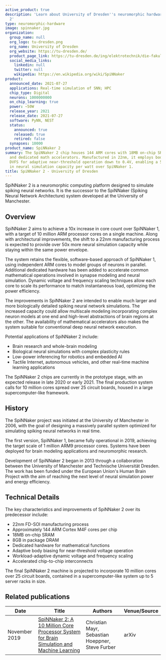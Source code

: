 ```yaml
---
active_product: true
description: 'Learn about University of Dresden''s neuromorphic hardware: SpiNNaker
  2'
type: neuromorphic-hardware
image: spinnaker.jpg
organization:
  group_name: null
  org_logo: tu-dresden.png
  org_name: University of Dresden
  org_website: https://tu-dresden.de/
  product_page_link: https://tu-dresden.de/ing/elektrotechnik/die-fakultaet/aktuelles/news/spinnaker2-tu-dresden-university-of-manchester-und-globalfoundries-gelingt-durchbruch-bei-ki-cloud-systemen?set_language=en
  social_media_links:
    linkedin: null
    twitter: null
    wikipedia: https://en.wikipedia.org/wiki/SpiNNaker
product:
  announced_date: 2021-07-27
  applications: Real-time simulation of SNN; HPC
  chip_type: Digital
  neurons: 1000000000
  on_chip_learning: true
  power: ~50W
  release_year: 2021
  release_date: 2021-07-27
  software: PyNN, NEST
  status:
    announced: true
    released: true
    retired: false
  synapses: 10000
product_name: SpiNNaker 2
summary: The SpiNNaker 2 chip houses 144 ARM cores with 18MB on-chip SRAM, 8GB DRAM,
  and dedicated math accelerators. Manufactured in 22nm, it employs body biasing and
  DVFS for adaptive near-threshold operation down to 0.4V, enabling a 50x increase
  in neural simulation capacity per watt over SpiNNaker 1.
title: SpiNNaker 2 - University of Dresden
---
```


SpiNNaker 2 is a neuromorphic computing platform designed to simulate spiking neural networks. It is the successor to the SpiNNaker (Spiking Neural Network Architecture) system developed at the University of Manchester. 

## Overview

SpiNNaker 2 aims to achieve a 10x increase in core count over SpiNNaker 1, with a target of 10 million ARM processor cores on a single machine. Along with architectural improvements, the shift to a 22nm manufacturing process is expected to provide over 50x more neural simulation capacity while staying within the same power envelope.

The system retains the flexible, software-based approach of SpiNNaker 1, using independent ARM cores to model groups of neurons in parallel. Additional dedicated hardware has been added to accelerate common mathematical operations involved in synapse modeling and neural simulation. Dynamic voltage and frequency scaling techniques allow each core to scale its performance to match instantaneous load, optimizing the power efficiency.

The improvements in SpiNNaker 2 are intended to enable much larger and more biologically detailed spiking neural network simulations. The increased capacity could allow multiscale modeling incorporating complex neuron models at one end and high-level abstractions of brain regions at the other. The availability of mathematical accelerators also makes the system suitable for conventional deep neural network execution.

Potential applications of SpiNNaker 2 include:

- Brain research and whole-brain modeling
- Biological neural simulations with complex plasticity rules
- Low-power inferencing for robotics and embedded AI
- Tactile Internet, autonomous vehicles, and other real-time machine learning applications

The SpiNNaker 2 chips are currently in the prototype stage, with an expected release in late 2020 or early 2021. The final production system calls for 10 million cores spread over 25 circuit boards, housed in a large supercomputer-like framework.

## History

The SpiNNaker project was initiated at the University of Manchester in 2006, with the goal of designing a massively parallel system optimized for simulating spiking neural networks in real time. 

The first version, SpiNNaker 1, became fully operational in 2019, achieving the target scale of 1 million ARM9 processor cores. Systems have been deployed for brain modeling applications and neuromorphic research.

Development of SpiNNaker 2 began in 2013 through a collaboration between the University of Manchester and Technische Universität Dresden. The work has been funded under the European Union's Human Brain Project with the aim of reaching the next level of neural simulation power and energy efficiency.

## Technical Details

The key characteristics and improvements of SpiNNaker 2 over its predecessor include:

- 22nm FD-SOI manufacturing process
- Approximately 144 ARM Cortex M4F cores per chip 
- 18MB on-chip SRAM
- 8GB in package DRAM  
- Dedicated hardware for mathematical functions
- Adaptive body biasing for near-threshold voltage operation
- Workload-adaptive dynamic voltage and frequency scaling
- Accelerated chip-to-chip interconnects

The final SpiNNaker 2 machine is projected to incorporate 10 million cores over 25 circuit boards, contained in a supercomputer-like system up to 5 server racks in size.

## Related publications
| Date | Title | Authors  | Venue/Source |
|------|-------|----------|------------- |
| November 2019 | [SpiNNaker 2: A 10 Million Core Processor System for Brain Simulation and Machine Learning](https://arxiv.org/abs/1911.02385) | Christian Mayr, Sebastian Hoeppner, Steve Furber |  arXiv |
